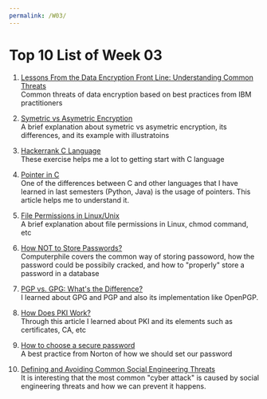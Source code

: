 ```yaml
---
permalink: /W03/
---
```


# Top 10 List of Week 03

1. [Lessons From the Data Encryption Front Line: Understanding Common Threats](https://securityintelligence.com/lessons-from-the-data-encryption-front-line-understanding-common-threats/)<br>
Common threats of data encryption based on best practices from IBM practitioners

2. [Symetric vs Asymetric Encryption](https://www.ssl2buy.com/wiki/symmetric-vs-asymmetric-encryption-what-are-differences)<br>
A brief explanation about symetric vs asymetric encryption, its differences, and its example with illustratoins

3. [Hackerrank C Language](https://www.hackerrank.com/domains/c)<br>
These exercise helps me a lot to getting start with C language

4. [Pointer in C](https://www.tutorialspoint.com/cprogramming/c_pointers.htm)<br>
One of the differences between C and other languages that I have learned in last semesters (Python, Java) is the usage of pointers. This article helps me to understand it. 

5. [File Permissions in Linux/Unix](https://www.guru99.com/file-permissions.html)<br>
A brief explanation about file permissions in Linux, chmod command, etc

6. [How NOT to Store Passwords?](https://www.youtube.com/watch?v=8ZtInClXe1Q)<br>
Computerphile covers the common way of storing passoword, how the password could be possibily cracked, and how to "properly" store a password in a database

7. [PGP vs. GPG: What's the Difference?](https://www.goanywhere.com/blog/2019/03/28/pgp-vs-gpg-whats-the-difference)<br>
I learned about GPG and PGP and also its implementation like OpenPGP.

8. [How Does PKI Work?](https://www.venafi.com/education-center/pki/how-does-pki-work)<br>
Through this article I learned about PKI and its elements such as certificates, CA, etc

9. [How to choose a secure password](https://us.norton.com/internetsecurity-how-to-how-to-choose-a-secure-password.html)<br>
A best practice from Norton of how we should set our password

10. [Defining and Avoiding Common Social Engineering Threats](https://digitalguardian.com/blog/what-social-engineering-defining-and-avoiding-common-social-engineering-threats)<br>
It is interesting that the most common "cyber attack" is caused by social engineering threats and how we can prevent it happens.
